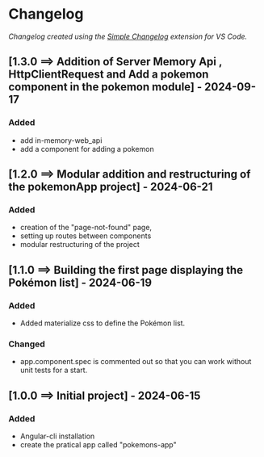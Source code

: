 # Changelog

*Changelog created using the [Simple Changelog](https://marketplace.visualstudio.com/items?itemName=tobiaswaelde.vscode-simple-changelog) extension for VS Code.*

## [1.3.0 ==> Addition of Server Memory Api , HttpClientRequest and Add a pokemon component in the pokemon module] - 2024-09-17
### Added
- add in-memory-web_api
- add a component for adding a pokemon


## [1.2.0 ==> Modular addition and restructuring of the pokemonApp project] - 2024-06-21
### Added
- creation of the "page-not-found" page,
- setting up routes between components
- modular restructuring of the project


## [1.1.0 ==> Building the first page displaying the Pokémon list] - 2024-06-19
### Added
- Added materialize css to define the Pokémon list.

### Changed
- app.component.spec is commented out so that you can work without unit tests for a start.


## [1.0.0 ==> Initial project] - 2024-06-15
### Added
- Angular-cli installation
- create the pratical app called "pokemons-app"